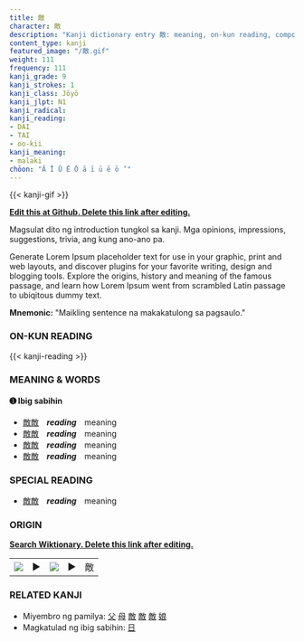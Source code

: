 ```yaml
---
title: 敵
character: 敵
description: "Kanji dictionary entry 敵: meaning, on-kun reading, compounds, origin, related kanji"
content_type: kanji
featured_image: "/敵.gif"
weight: 111
frequency: 111
kanji_grade: 9
kanji_strokes: 1
kanji_class: Jōyō
kanji_jlpt: N1
kanji_radical: 
kanji_reading: 
- DAI
- TAI
- oo-kii
kanji_meaning:
- malaki
chōon: "Ā Ī Ū Ē Ō ā ī ū ē ō ’"
---
```

[//]: # (Don't edit the line below. Kanji animated GIF code is automatically generated.)
{{< kanji-gif >}}

[//]: # (Edit below this line.)

**[Edit this at Github. Delete this link after editing.](https://github.com/tim0g/tim/tree/main/content/kanji/敵/index.md)**

Magsulat dito ng introduction tungkol sa kanji. Mga opinions, impressions, suggestions, trivia, ang kung ano-ano pa.

Generate Lorem Ipsum placeholder text for use in your graphic, print and web layouts, and discover plugins for your favorite writing, design and blogging tools. Explore the origins, history and meaning of the famous passage, and learn how Lorem Ipsum went from scrambled Latin passage to ubiqitous dummy text.
 
**Mnemonic:** "Maikling sentence na makakatulong sa pagsaulo."

### ON-KUN READING

[//]: # (Don't edit the line below. ON-KUN READING code is automatically generated.)
{{< kanji-reading >}}

### MEANING & WORDS

#### ➊ **Ibig sabihin**
  - [敵](../敵)[敵](../敵)　***reading***　meaning
  - [敵](../敵)[敵](../敵)　***reading***　meaning
  - [敵](../敵)[敵](../敵)　***reading***　meaning
  - [敵](../敵)[敵](../敵)　***reading***　meaning

### SPECIAL READING
  - [敵](../敵)[敵](../敵)　***reading***　meaning

### ORIGIN

**[Search Wiktionary. Delete this link after editing.](https://wiktionary.org/wiki/敵)**
<table class="kanji-table"><tr><td>
<img src="60px-敵-bronze.svg.png">
</td><td>▶</td><td>
<img src="60px-敵-oracle.svg.png">
</td><td>▶</td>
<td class="kanji-origin">敵</td>
</tr></table>

### RELATED KANJI
- Miyembro ng pamilya: [父](../父) [母](../母) [敵](../敵) [敵](../敵) [敵](../敵) [娘](../娘)
- Magkatulad ng ibig sabihin: [日](../日)
